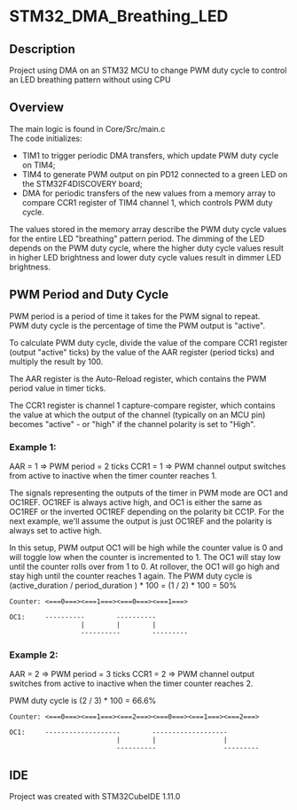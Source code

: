 # STM32_DMA_Breathing_LED

## Description

Project using DMA on an STM32 MCU to change PWM duty cycle to control an LED
breathing pattern without using CPU

## Overview

The main logic is found in Core/Src/main.c \
The code initializes:
- TIM1 to trigger periodic DMA transfers, which update PWM duty cycle on TIM4;
- TIM4 to generate PWM output on pin PD12 connected to a green LED on the
STM32F4DISCOVERY board;
- DMA for periodic transfers of the new values from a memory array to compare
CCR1 register of TIM4 channel 1, which controls PWM duty cycle.

The values stored in the memory array describe the PWM duty cycle values for
the entire LED "breathing" pattern period.  The dimming of the LED depends on
the PWM duty cycle, where the higher duty cycle values result in higher LED
brightness and lower duty cycle values result in dimmer LED brightness.

## PWM Period and Duty Cycle
PWM period is a period of time it takes for the PWM signal to repeat. \
PWM duty cycle is the percentage of time the PWM output is "active".

To calculate PWM duty cycle, divide the value of the compare CCR1 register
(output "active" ticks) by the value of the AAR register (period ticks)
and multiply the result by 100.

The AAR register is the Auto-Reload register, which contains the PWM period
value in timer ticks.

The CCR1 register is channel 1 capture-compare register, which contains the
value at which the output of the channel (typically on an MCU pin) becomes
"active" - or "high" if the channel polarity is set to "High".

### Example 1:

AAR = 1 => PWM period = 2 ticks
CCR1 = 1 => PWM channel output switches from active to inactive when the
timer counter reaches 1.

The signals representing the outputs of the timer in PWM mode are OC1 and
OC1REF.  OC1REF is always active high, and OC1 is either the same as OC1REF
or the inverted OC1REF depending on the polarity bit CC1P. For the next
example, we'll assume the output is just OC1REF and the polarity is always
set to active high.

In this setup, PWM output OC1 will be high while the counter value is 0 and
will toggle low when the counter is incremented to 1. The OC1 will stay
low until the counter rolls over from 1 to 0. At rollover, the OC1 will go
high and stay high until the counter reaches 1 again.  The PWM duty cycle
is (active_duration / period_duration ) * 100 = (1 / 2) * 100 = 50%
```
Counter: <===0===><===1===><===0===><===1===>

OC1:     ----------        ----------
                  |        |        |
                  ----------        ---------
```

### Example 2:

AAR = 2 => PWM period = 3 ticks
CCR1 = 2 => PWM channel output switches from active to inactive when the
timer counter reaches 2.

PWM duty cycle is (2 / 3) * 100 = 66.6%

```
Counter: <===0===><===1===><===2===><===0===><===1===><===2===>

OC1:     -------------------        -------------------
                           |        |                 |
                           ----------                 ---------
```

## IDE
Project was created with STM32CubeIDE 1.11.0
